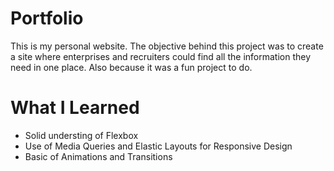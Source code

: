 # Portfolio
This is my personal website. The objective behind this project was to create a site where enterprises and recruiters could find all the information they need in one place. Also because it was a fun project to do.

# What I Learned
* Solid understing of Flexbox
* Use of Media Queries and Elastic Layouts for Responsive Design
* Basic of Animations and Transitions
